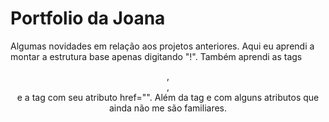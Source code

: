 # Portfolio da Joana
Algumas novidades em relação aos projetos anteriores. Aqui eu aprendi a montar a estrutura base apenas digitando "!". 
Também aprendi as tags <header>, <main>, <footer> e a tag <a> com seu atributo href="". 
Além da tag <meta> e com alguns atributos que ainda não me são familiares.
